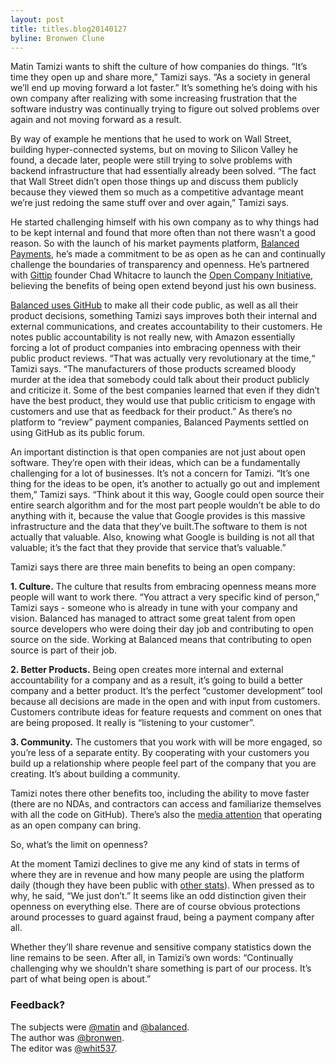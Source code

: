 ```yaml
---
layout: post
title: titles.blog20140127
byline: Bronwen Clune
---
```


Matin Tamizi wants to shift the culture of how companies do things. “It’s time
they open up and share more,” Tamizi says. “As a society in general we’ll end
up moving forward a lot faster.” It’s something he’s doing with his own company
after realizing with some increasing frustration that the software industry was
continually trying to figure out solved problems over again and not moving
forward as a result. 

By way of example he mentions that he used to work on Wall Street, building
hyper-connected systems, but on moving to Silicon Valley he found, a decade
later, people were still trying to solve problems with backend infrastructure
that had essentially already been solved. “The fact that Wall Street didn’t
open those things up and discuss them publicly because they viewed them so much
as a competitive advantage meant we’re just redoing the same stuff over and
over again,” Tamizi says. 

He started challenging himself with his own company as to why things had to be
kept internal and found that more often than not there wasn’t a good reason. So
with the launch of his market payments platform, [Balanced
Payments](https://www.balancedpayments.com/), he’s made a commitment to be as
open as he can and continually challenge the boundaries of transparency and
openness. He’s partnered with [Gittip](https://www.gittip.com/) founder Chad
Whitacre to launch the [Open Company Initiative](http://www.opencompany.org/),
believing the benefits of being open extend beyond just his own business. 

[Balanced uses GitHub](https://github.com/balanced) to make all their code
public, as well as all their product decisions, something Tamizi says improves
both their internal and external communications, and creates accountability to
their customers. He notes public accountability is not really new, with Amazon
essentially forcing a lot of product companies into embracing openness with
their public product reviews. “That was actually very revolutionary at the
time,“ Tamizi says. “The manufacturers of those products screamed bloody murder
at the idea that somebody could talk about their product publicly and criticize
it. Some of the best companies learned that even if they didn’t have the best
product, they would use that public criticism to engage with customers and use
that as feedback for their product.” As there’s no platform to “review” payment
companies, Balanced Payments settled on using GitHub as its public forum. 

An important distinction is that open companies are not just about open
software. They’re open with their ideas, which can be a fundamentally
challenging for a lot of businesses. It’s not a concern for Tamizi. “It’s one
thing for the ideas to be open, it’s another to actually go out and implement
them,” Tamizi says. “Think about it this way, Google could open source their
entire search algorithm and for the most part people wouldn’t be able to do
anything with it, because the value that Google provides is this massive
infrastructure and the data that they’ve built.The software to them is not
actually that valuable. Also, knowing what Google is building is not all that
valuable; it’s the fact that they provide that service that’s valuable.”

Tamizi says there are three main benefits to being an open company:

**1. Culture.** The culture that results from embracing openness means more
people will want to work there. “You attract a very specific kind of person,”
Tamizi says - someone who is already in tune with your company and vision.
Balanced has managed to attract some great talent from open source developers
who were doing their day job and contributing to open source on the side.
Working at Balanced means that contributing to open source is part of their
job. 

**2. Better Products.** Being open creates more internal and external
accountability for a company and as a result, it’s going to build a better
company and a better product. It’s the perfect “customer development” tool
because all decisions are made in the open and with input from customers.
Customers contribute ideas for feature requests and comment on ones that are
being proposed. It really is “listening to your customer”.

**3. Community.** The customers that you work with will be more engaged, so
you’re less of a separate entity. By cooperating with your customers you build
up a relationship where people feel part of the company that you are creating.
It’s about building a community.

Tamizi notes there other benefits too, including the ability to move faster
(there are no NDAs, and contractors can access and familiarize themselves with
all the code on GitHub). There’s also the [media
attention](http://www.fastcolabs.com/3008944/open-company/why-i-made-my-payments-startup-an-open-company)
that operating as an open company can bring.

So, what’s the limit on openness?

At the moment Tamizi declines to give me any kind of stats in terms of where
they are in revenue and how many people are using the platform daily (though
they have been public with [other
stats](http://techcrunch.com/2014/01/16/balanced/)). When pressed as to why, he
said, “We just don’t.” It seems like an odd distinction given their openness on
everything else. There are of course obvious protections around processes to
guard against fraud, being a payment company after all.

Whether they’ll share revenue and sensitive company statistics down the line
remains to be seen. After all, in Tamizi’s own words: “Continually challenging
why we shouldn’t share something is part of our process. It’s part of what
being open is about.” 

### Feedback?

The subjects were <a href="https://twitter.com/matin">@matin</a> and <a
href="https://twitter.com/balanced">@balanced</a>.<br>
The author was <a href="https://twitter.com/bronwen">@bronwen</a>.<br>
The editor was <a href="https://twitter.com/bronwen">@whit537</a>.
